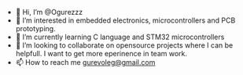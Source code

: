- 👋 Hi, I’m @Ogurezzz
- 👀 I’m interested in embedded electronics, microcontrollers and PCB prototyping.
- 🌱 I’m currently learning C language and STM32 microcontrollers
- 💞️ I’m looking to collaborate on opensource projects where I can be helpfull. I want to get more eperinence in team work.
- 📫 How to reach me gurevoleg@gmail.com

<!---
Ogurezzz/Ogurezzz is a ✨ special ✨ repository because its `README.md` (this file) appears on your GitHub profile.
You can click the Preview link to take a look at your changes.
--->
